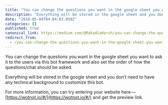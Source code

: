 ```yaml
---
title: "You can change the questions you want in the google sheet you want to ask it to the users via this…"
description: "Everything will be stored in the google sheet and you don’t need to have any technical background to customize this bot."
date: "2018-05-04T04:04:03.050Z"
categories: []
published: true
canonical_link: https://medium.com/@MakadiaHarsh/you-can-change-the-questions-you-want-in-the-google-sheet-you-want-to-ask-it-to-the-users-via-this-e374c7e352d0
redirect_from:
  - /you-can-change-the-questions-you-want-in-the-google-sheet-you-want-to-ask-it-to-the-users-via-this-e374c7e352d0
---
```


You can change the questions you want in the google sheet you want to ask it to the users via this bot framework and also set the order of how the questions/chat should be asked.

Everything will be stored in the google sheet and you don’t need to have any technical background to customize this bot.

For more information, you can try entering your website here — [https://wotnot.io/#/](https://wotnot.io/#/) and get the preview link.
